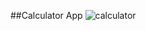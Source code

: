 ##Calculator App
![calculator](https://user-images.githubusercontent.com/36696138/154252875-f1de1c7c-1da4-4524-b8af-f85d16f6c8b8.png)
